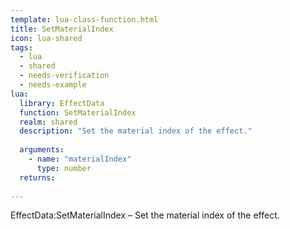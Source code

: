 ```yaml
---
template: lua-class-function.html
title: SetMaterialIndex
icon: lua-shared
tags:
  - lua
  - shared
  - needs-verification
  - needs-example
lua:
  library: EffectData
  function: SetMaterialIndex
  realm: shared
  description: "Set the material index of the effect."
  
  arguments:
    - name: "materialIndex"
      type: number
  returns:
    
---
```


<div class="lua__search__keywords">
EffectData:SetMaterialIndex &#x2013; Set the material index of the effect.
</div>
